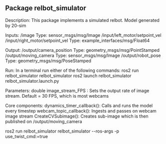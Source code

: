 Package relbot_simulator
-----------------------------------------------
Description: This package implements a simulated relbot. Model generated by 20-sim

Inputs:
/image 
        Type: sensor_msgs/msg/Image
/input/left_motor/setpoint_vel
/input/right_motor/setpoint_vel
        Type: example_interfaces/msg/Float64

Output:
/output/camera_position
        Type: geometry_msgs/msg/PointStamped
/output/moving_camera
        Type: sensor_msgs/msg/Image
/output/robot_pose
        Type: geometry_msgs/msg/PoseStamped

Run:
        In a terminal run either of the following commands:
        ros2 run relbot_simulator relbot_simulator
        ros2 launch relbot_simulator relbot_simulator.launch.py

Parameters:
        double image_stream_FPS : Sets the output rate of image stream. Default = 30 FPS, which is most webcams

Core components: 
        dynamics_timer_callback(): Calls and runs the model every timestep
        webcam_topic_callback(): Ingests and passes on webcam image stream
        CreateCVSubimage(): Creates sub-image which is then published on /output/moving_camera

ros2 run relbot_simulator relbot_simulator  --ros-args -p use_twist_cmd:=true